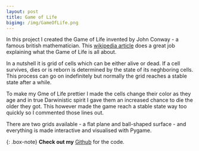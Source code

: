 ```yaml
---
layout: post
title: Game of Life
bigimg: /img/GameOfLife.png
---
```

In this project I created the Game of Life invented by John Conway - a famous british mathematician. This [wikipedia article](https://en.wikipedia.org/wiki/Conway%27s_Game_of_Life) does a great job explaining what the Game of Life is all about. 

In a nutshell it is grid of cells which can be either alive or dead. If a cell survives, dies or is reborn is determined by the state of its neghboring cells. This process can go on indefinitely but normally the grid reaches a stable state after a while. 

To make my Gme of Life prettier I made the cells change their color as they age and in true Darwinistic spirit I gave them an increased chance to die the older they got. This however made the game reach a stable state way too quickly so I commented those lines out. 

There are two grids available - a flat plane and ball-shaped surface - and everything is made interactive and visualised with Pygame. 

{: .box-note}
**Check out my** [Github](https://github.com/RobinSrimal/GameOfLife) for the code. 
